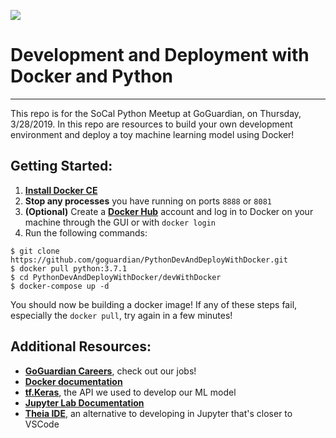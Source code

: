 ![](https://media.glassdoor.com/sqll/1065069/goguardian-squarelogo-1444844793154.png)

# Development and Deployment with Docker and Python
---

This repo is for the SoCal Python Meetup at GoGuardian, on Thursday, 3/28/2019.
In this repo are resources to build your own development environment and deploy a toy machine learning model using Docker!

## Getting Started:

1. [**Install Docker CE**](https://www.docker.com/get-started)
2. **Stop any processes** you have running on ports `8888` or `8081`
3. **(Optional)** Create a [**Docker Hub**](https://hub.docker.com) account and log in to Docker on your machine through the GUI or with `docker login`
4. Run the following commands:

```
$ git clone https://github.com/goguardian/PythonDevAndDeployWithDocker.git
$ docker pull python:3.7.1
$ cd PythonDevAndDeployWithDocker/devWithDocker
$ docker-compose up -d
```

You should now be building a docker image! If any of these steps fail, especially the `docker pull`, try again in a few minutes!

## Additional Resources:


* [**GoGuardian Careers**](https://www.goguardian.com/careers.html), check out our jobs!
* [**Docker documentation**](https://docs.docker.com/)
* [**tf.Keras**](https://www.tensorflow.org/guide/keras), the API we used to develop our ML model
* [**Jupyter Lab Documentation**](https://jupyterlab.readthedocs.io/en/stable/)
* [**Theia IDE**](https://github.com/theia-ide/theia), an alternative to developing in Jupyter that's closer to VSCode

